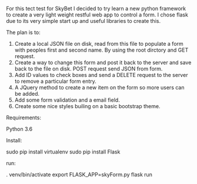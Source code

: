 For this tect test for SkyBet I decided to try learn a new python framework to create a very light weight restful web app to control a form.
I chose flask due to its very simple start up and useful libraries to create this.

The plan is to:
1. Create a local JSON file on disk, read from this file to populate a form with peoples first and second name. By using the root dirctory and GET request.
2. Create a way to change this form and post it back to the server and save back to the file on disk. POST request send JSON from form.
3. Add ID values to check boxes and send a DELETE request to the server to remove a particular form entry.
4. A JQuery method to create a new item on the form so more users can be added.
5. Add some form validation and a email field.
6. Create some nice styles builing on a basic bootstrap theme.

Requirements:

Python 3.6


Install:

 sudo pip install virtualenv
 sudo pip install Flask


 run:

 . venv/bin/activate
export FLASK_APP=skyForm.py
flask run
